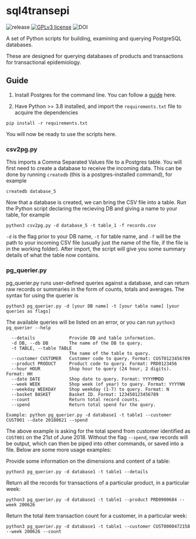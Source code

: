 # sql4transepi

  ![release](https://img.shields.io/badge/release-beta-brightgreen)
  [![GPLv3 license](https://img.shields.io/badge/licence-GPL_v3-blue.svg)](http://perso.crans.org/besson/LICENSE.html)
  ![DOI](https://img.shields.io/badge/DOI-TBC-blue.svg)

A set of Python scripts for building, examining and querying PostgreSQL databases.

These are designed for querying databases of products and transactions for transactional epidemiology.

## Guide

1. Install Postgres for the command line. You can follow a [guide](https://www.postgresqltutorial.com/install-postgresql/) here. 

2. Have Python >= 3.8 installed, and import the `requirements.txt` file to acquire the dependencies

`pip install -r requirements.txt`

You will now be ready to use the scripts here.

### csv2pg.py

This imports a Comma Separated Values file to a Postgres table. You will first need to create a database to receive the incoming data. This can be done by running `createdb` (this is a postgres-installed command), for example

`createdb database_5`

Now that a database is created, we can bring the CSV file into a table. Run the Python script declaring the recieving DB and giving a name to your table, for example

`python3 csv2pg.py -d database_5 -t table_1 -f records.csv`

`-d` is the flag prior to your DB name, `-t` for table name, and `-f` will be the path to your incoming CSV file (usually just the name of the file, if the file is in the working folder). After import, the script will give you some summary details of what the table now contains.

### pg_querier.py

pg_querier.py runs user-defined queries against a database, and can return raw records or summaries in the form of counts, totals and averages. The syntax for using the querier is

`python3 pg_querier.py -d [your DB name] -t [your table name] [your queries as flags]`

The available queries will be listed on an error, or you can run `python3 pg_querier --help`

```  -h, --help            show this help message and exit
  --details             Provide DB and table information.
  -d DB, --db DB        The name of the DB to query.
  -t TABLE, --table TABLE
                        The name of the table to query.
  --customer CUSTOMER   Customer code to query. Format: CUST0123456789
  --product PRODUCT     Product code to query. Format: PRD0123456
  --hour HOUR           Shop hour to query (24 hour, 2 digits). Format: HH
  --date DATE           Shop date to query. Format: YYYYMMDD
  --week WEEK           Shop week (of year) to query. Format: YYYYNN
  --weekday WEEKDAY     Shop weekday (1-7) to query. Format: N
  --basket BASKET       Basket ID. Format: 123450123456789
  --count               Return total record counts.
  --spend               Return total spend for the query.

Example: python pg_querier.py -d database1 -t table1 --customer CUST001 --date 20180621 --spend
```

The above example is asking for the total spend from customer identified as `CUST001` on the 21st of June 2018. Without the flag `--spend`, raw records will be output, which can then be piped into other commands, or saved into a file. Below are some more usage examples:

Provide some information on the dimensions and content of a table:

`python3 pg_querier.py -d database1 -t table1 --details`

Return all the records for transactions of a particular product, in a particular week:

`python3 pg_querier.py -d database1 -t table1 --product PRD0900684 --week 200626`

Return the total item transaction count for a customer, in a particular week:

`python3 pg_querier.py -d database1 -t table1 --customer CUST0000472158 --week 200626 --count`
